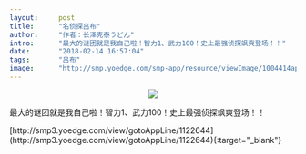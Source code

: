 ```yaml
---
layout:     post
title:      "名侦探吕布"
author:     "作者：长泽克泰うどん"
intro:      "最大的谜团就是我自己啦！智力1、武力100！史上最强侦探飒爽登场！！"
date:       "2018-02-14 16:57:04"
tags:       "吕布"
image:      "http://smp.yoedge.com/smp-app/resource/viewImage/1004414appline.png"
---
```

<div style="text-align: center">
<p><img src="http://smp.yoedge.com/smp-app/resource/viewImage/1004414appline.png"/></p>
</div>
<p class="post-meta">
<span>最大的谜团就是我自己啦！智力1、武力100！史上最强侦探飒爽登场！！</span>
</p>
[http://smp3.yoedge.com/view/gotoAppLine/1122644](http://smp3.yoedge.com/view/gotoAppLine/1122644){:target="_blank"}


